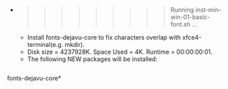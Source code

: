 * >>>>>>>>> Running inst-min-win-01-basic-font.sh ...
  * Install fonts-dejavu-core to fix characters overlap with xfce4-terminal(e.g. mkdir).
  * Disk size = 4237928K. Space Used = 4K. Runtime = 00:00:00:01.
  * The following NEW packages will be installed:
  ```bash
fonts-dejavu-core*
  ```
